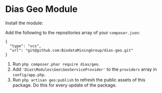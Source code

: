 # Dias Geo Module

Install the module:

Add the following to the repositories array of your `composer.json`:
```
{
  "type": "vcs",
  "url": "git@github.com:BiodataMiningGroup/dias-geo.git"
}
```

1. Run `php composer.phar require dias/geo`.
2. Add `'Dias\Modules\Geo\GeoServiceProvider'` to the `providers` array in `config/app.php`.
3. Run `php artisan geo:publish` to refresh the public assets of this package. Do this for every update of the package.
